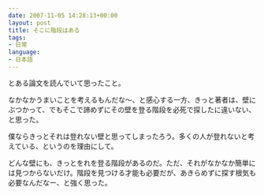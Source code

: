 ```yaml
---
date: 2007-11-05 14:28:13+00:00
layout: post
title: そこに階段はある
tags:
- 日常
language:
- 日本語
---
```


とある論文を読んでいて思ったこと。

なかなかうまいことを考えるもんだな～、と感心する一方、きっと著者は、壁にぶつかって、でもそこで諦めずにその壁を登る階段を必死で探したに違いない、と思った。

僕ならきっとそれは登れない壁と思ってしまったろう。多くの人が登れないと考えている、というのを理由にして。

どんな壁にも、きっとをれを登る階段があるのだ。ただ、それがなかなか簡単には見つからないだけ。階段を見つける才能も必要だが、あきらめずに探す根気も必要なんだなー、と強く思った。
